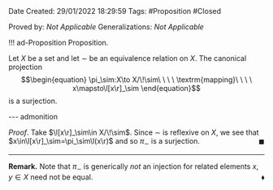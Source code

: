 <br />
<br />

Date Created: 29/01/2022 18:29:59
Tags: #Proposition #Closed 

Proved by: _Not Applicable_
Generalizations: _Not Applicable_

!!! ad-Proposition Proposition.

Let $X$ be a set and let $\sim$ be an equivalence relation on $X$. The canonical projection
$$\begin{equation}
    \pi_\sim:X\to X/\!\sim\ \ \ \ \textrm{mapping}\ \ \ \ x\mapsto\l[x\r]_\sim
\end{equation}$$
is a surjection.

--- admonition

_Proof_. Take $\l[x\r]_\sim\in X/\!\sim$. Since $\sim$ is reflexive on $X$, we see that $x\in\l[x\r]_\sim=\pi_\sim\l(x\r)$ and so $\pi_\sim$ is a surjection.<span style="float:right;">$\blacksquare$</span>

---

**Remark.** Note that $\pi_\sim$ is generically _not_ an injection for related elements $x,y\in X$ need not be equal.<span style="float:right;">$\blacklozenge$</span>
